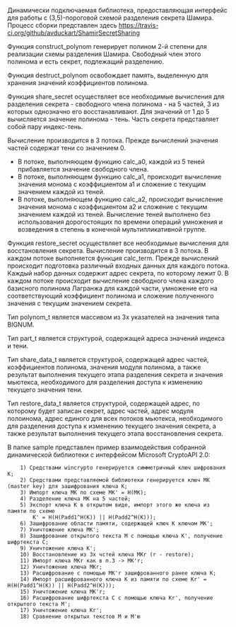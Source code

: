 Динамически подключаемая библиотека, предоставляющая интерфейс для работы с (3,5)-пороговой схемой
   разделения секрета Шамира.
   Процесс сборки представлен здесь https://travis-ci.org/github/avduckart/ShamirSecretSharing

   Функция construct_polynom генерирует полином 2-й степени для реализации схемы разделения Шамира. Свободный 
член этого полинома и есть секрет, подлежащий разделению.

   Функция destruct_polynom освобождает память, выделенную для хранения значений коэффициентов полинома.
   
   Функция share_secret осуществляет все необходимые вычисления для разделения секрета - свободного члена 
полинома - на  5 частей, 3 из которых однозначно его восстанавливают. Для значений от 1 до 5 вычисляется 
значение полинома - тень. Часть секрета представляет собой пару индекс-тень.
   
   Вычисление производится в 3 потока. Прежде вычислений значения частей содержат тени со значением 0.
  - В потоке, выполняющем функцию calc_a0, каждой из 5 теней прибавляется значение свободного члена.
  - В потоке, выполняющем функцию calc_a1, происходит вычисление значения монома с коэффициентом a1 и сложение с 
 текущим значением каждой из теней.
  - В потоке, выполняющем функцию calc_a2, происходит вычисление значения монома с коэффициентом a2 и сложение с 
 текущим значением каждой из теней.
     Вычисление теней выполнено без использования дорогостоящих по времени операций умножения и возведения в 
 степень в конечной мультипликативной группе.

   Функция restore_secret осуществляет все необходимые вычисления для восстановления секрета.
   Вычисление производится в 3 потока. В каждом потоке выполняется функция calc_term. Прежде вычислений 
происходит подготовка различный входных данных для каждого потока. Каждый набор данных содержит адрес секрета, 
по которому лежит 0.
   В каждом потоке происходит вычисление свободного члена каждого базисного полинома Лагранжа для каждой 
части, умножение его на соответствующий коэффициент полинома и сложение полученного значения с текущим 
значением секрета.

   Тип polynom_t является массивом из 3х указателей на значения типа BIGNUM.

   Тип part_t является структурой, содержащей адреса значений индекса и тени.

   Тип share_data_t является структурой, содержащей адрес частей, коэффициентов полинома, значения модуля 
полинома, а также результат выполнения текущего этапа разделения секрета и значения мьютекса, необходимого для 
разделения доступа к изменению текущего значения тени.

   Тип restore_data_t является структурой, содержащей адрес, по которому будет записан секрет, адрес 
частей, адрес модуля полоинома, адрес единого для всех потоков мьютекса, необходимого для разделения доступа
к изменению текущего значения секрета, а также результат выполнения текущего этапа восстановления секрета.

   В папке sample представлен пример взаимодействия собранной динамической библиотеки с интерфейсом 
Microsoft CryptoAPI 2.0:
    
        1) Средствами wincrypto генерируется симметричный ключ шифрования К;
        2) Средствами представляемой библиотеки генерируется ключ МК (master key) для зашифрования ключа К;
        3) Импорт ключа МК по схеме MK' = H(MK);
        4) Разделение ключа МК на 5 частей;
        5) Экспорт ключа K в открытом виде, импорт этого же ключа из памяти по схеме 
            K' = H(H(Padd1^H(K)) || H(Padd2^H(K)));
        6) Зашифрование области памяти, содержащей ключ К ключом MK';
        7) Уничтожение ключа MK';
        8) Зашифрование открытого текста M с помощью ключа K', получение шифртекста C;
        9) Уничтожение ключа K';
        10) Восстановление из 3х чстей ключа MKr (r - restore);
        11) Импорт ключа МКr как в п.3 -> MK'r;
        12) Уничтожение ключа MKr;
        13) Расшифрование с помощью MK'r зашифрованного ранее ключа K;
        14) Импорт расшифрованного ключа K из памяти по схеме Kr' = H(H(Padd1^H(K)) || H(Padd2^H(K)));
        15) Уничтожение ключа MK'r;
        16) Расшифрование шифртекста C с помощью ключа Kr', получение открытого текста M';
        17) Уничтожение ключа Kr';
        18) Сравнение открытых текстов M и M'ю

